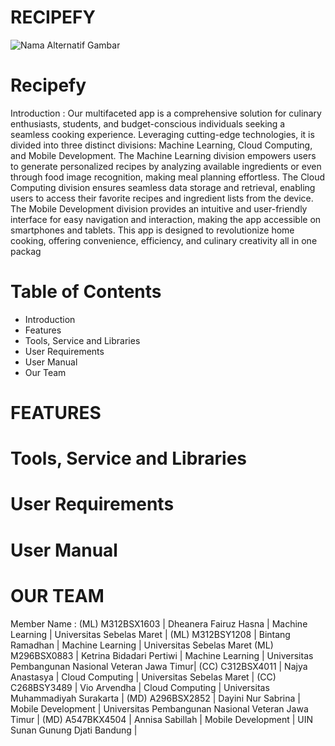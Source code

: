 # RECIPEFY #

![Nama Alternatif Gambar](https://www.teakpalace.com/image/cache/catalog/artikel/gambar-makanan-paling-enak-sate-kambing-1000x750h.jpg)

# Recipefy
Introduction :
Our multifaceted app is a comprehensive solution for culinary enthusiasts, students, and budget-conscious individuals seeking a seamless cooking experience. Leveraging cutting-edge technologies, it is divided into three distinct divisions: Machine Learning, Cloud Computing, and Mobile Development. The Machine Learning division empowers users to generate personalized recipes by analyzing available ingredients or even through food image recognition, making meal planning effortless. The Cloud Computing division ensures seamless data storage and retrieval, enabling users to access their favorite recipes and ingredient lists from the device. The Mobile Development division provides an intuitive and user-friendly interface for easy navigation and interaction, making the app accessible on smartphones and tablets. This app is designed to revolutionize home cooking, offering convenience, efficiency, and culinary creativity all in one packag

# Table of Contents
  * Introduction
  * Features
  * Tools, Service and Libraries
  * User Requirements
  * User Manual
  * Our Team
  
# FEATURES

# Tools, Service and Libraries

# User Requirements

# User Manual

# OUR TEAM

Member Name :
(ML) M312BSX1603 | Dheanera Fairuz Hasna | Machine Learning | Universitas Sebelas Maret |
(ML) M312BSY1208 | Bintang Ramadhan | Machine Learning | Universitas Sebelas Maret 
(ML) M296BSX0883 | Ketrina Bidadari Pertiwi | Machine Learning | Universitas Pembangunan Nasional Veteran Jawa Timur|
(CC) C312BSX4011 | Najya Anastasya | Cloud Computing | Universitas Sebelas Maret |
(CC) C268BSY3489 | Vio Arvendha | Cloud Computing | Universitas Muhammadiyah Surakarta |
(MD) A296BSX2852 | Dayini Nur Sabrina | Mobile Development | Universitas Pembangunan Nasional Veteran Jawa Timur |
(MD) A547BKX4504 | Annisa Sabillah | Mobile Development | UIN Sunan Gunung Djati Bandung |
